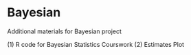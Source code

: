 # Bayesian
Additional materials for Bayesian project

(1) R code for Bayesian Statistics Courswork
(2) Estimates Plot 

